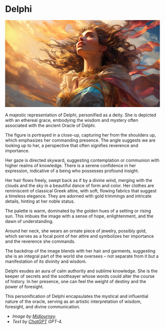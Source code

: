 # Delphi

![Delphi](./images/delphi.png)

A majestic representation of Delphi, personified as a deity. She is depicted
with an ethereal grace, embodying the wisdom and mystery often associated with
the ancient Oracle of Delphi.

The figure is portrayed in a close-up, capturing her from the shoulders up,
which emphasizes her commanding presence. The angle suggests we are looking up
to her, a perspective that often signifies reverence and importance.

Her gaze is directed skyward, suggesting contemplation or communion with higher
realms of knowledge. There is a serene confidence in her expression, indicative
of a being who possesses profound insight.

Her hair flows freely, swept back as if by a divine wind, merging with the
clouds and the sky in a beautiful dance of form and color. Her clothes are
reminiscent of classical Greek attire, with soft, flowing fabrics that suggest a
timeless elegance. They are adorned with gold trimmings and intricate details,
hinting at her noble status.

The palette is warm, dominated by the golden hues of a setting or rising sun.
This imbues the image with a sense of hope, enlightenment, and the dawn of
understanding.

Around her neck, she wears an ornate piece of jewelry, possibly gold, which
serves as a focal point of her attire and symbolizes her importance and the
reverence she commands.

The backdrop of the image blends with her hair and garments, suggesting she is
an integral part of the world she oversees – not separate from it but a
manifestation of its divinity and wisdom.

Delphi exudes an aura of calm authority and sublime knowledge. She is the keeper
of secrets and the soothsayer whose words could alter the course of history. In
her presence, one can feel the weight of destiny and the power of foresight.

This personification of Delphi encapsulates the mystical and influential nature
of the oracle, serving as an artistic interpretation of wisdom, foresight, and
divine communication.

- _Image by [Midjourney](https://www.midjourney.com/)._
- _Text by [ChatGPT](https://chat.openai.com/) GPT-4._
